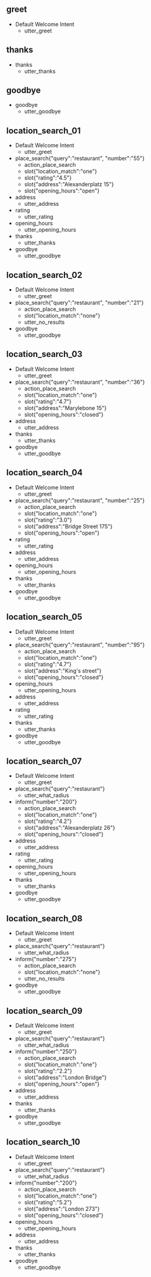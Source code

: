 ## greet
* Default Welcome Intent
    - utter_greet
	

## thanks
* thanks
    - utter_thanks
			
	
## goodbye
* goodbye
    - utter_goodbye
	
## location_search_01
* Default Welcome Intent
	- utter_greet
* place_search{"query":"restaurant", "number":"55"}
	- action_place_search
	- slot{"location_match":"one"}
	- slot{"rating":"4.5"}
	- slot{"address":"Alexanderplatz 15"}
	- slot{"opening_hours":"open"}
* address
	- utter_address
* rating
	- utter_rating
* opening_hours
	- utter_opening_hours
* thanks
	- utter_thanks
* goodbye
	- utter_goodbye
	
	
## location_search_02
* Default Welcome Intent
	- utter_greet
* place_search{"query":"restaurant", "number":"21"}
	- action_place_search
	- slot{"location_match":"none"}
	- utter_no_results
* goodbye
	- utter_goodbye	
	
	
	
## location_search_03
* Default Welcome Intent
	- utter_greet
* place_search{"query":"restaurant", "number":"36"}
	- action_place_search
	- slot{"location_match":"one"}
	- slot{"rating":"4.7"}
	- slot{"address":"Marylebone 15"}
	- slot{"opening_hours":"closed"}
* address
	- utter_address
* thanks
	- utter_thanks
* goodbye
	- utter_goodbye	
	
## location_search_04
* Default Welcome Intent
	- utter_greet
* place_search{"query":"restaurant", "number":"25"}
	- action_place_search
	- slot{"location_match":"one"}
	- slot{"rating":"3.0"}
	- slot{"address":"Bridge Street 175"}
	- slot{"opening_hours":"open"}
* rating
	- utter_rating	
* address
	- utter_address
* opening_hours
	- utter_opening_hours
* thanks
	- utter_thanks
* goodbye
	- utter_goodbye	
	
	
## location_search_05
* Default Welcome Intent
	- utter_greet
* place_search{"query":"restaurant", "number":"95"}
	- action_place_search
	- slot{"location_match":"one"}
	- slot{"rating":"4.7"}
	- slot{"address":"King's street"}
	- slot{"opening_hours":"closed"}
* opening_hours
	- utter_opening_hours	
* address
	- utter_address
* rating
	- utter_rating	
* thanks
	- utter_thanks
* goodbye
	- utter_goodbye	
	
		
	
	
## location_search_07
* Default Welcome Intent
	- utter_greet
* place_search{"query":"restaurant"}
	- utter_what_radius
* inform{"number":"200"}
	- action_place_search
	- slot{"location_match":"one"}
	- slot{"rating":"4.2"}
	- slot{"address":"Alexanderplatz 26"}
	- slot{"opening_hours":"closed"}
* address
	- utter_address
* rating
	- utter_rating
* opening_hours
	- utter_opening_hours
* thanks
	- utter_thanks
* goodbye
	- utter_goodbye		

	
	
## location_search_08
* Default Welcome Intent
	- utter_greet
* place_search{"query":"restaurant"}
	- utter_what_radius
* inform{"number":"275"}
	- action_place_search
	- slot{"location_match":"none"}
	- utter_no_results
* goodbye
	- utter_goodbye	

	
## location_search_09
* Default Welcome Intent
	- utter_greet
* place_search{"query":"restaurant"}
	- utter_what_radius
* inform{"number":"250"}
	- action_place_search
	- slot{"location_match":"one"}
	- slot{"rating":"2.2"}
	- slot{"address":"London Bridge"}
	- slot{"opening_hours":"open"}
* address
	- utter_address
* thanks
	- utter_thanks
* goodbye
	- utter_goodbye	
	
	
	
## location_search_10
* Default Welcome Intent
	- utter_greet
* place_search{"query":"restaurant"}
	- utter_what_radius
* inform{"number":"200"}
	- action_place_search
	- slot{"location_match":"one"}
	- slot{"rating":"5.2"}
	- slot{"address":"London 273"}
	- slot{"opening_hours":"closed"}
* opening_hours
	- utter_opening_hours
* address
	- utter_address
* thanks
	- utter_thanks
* goodbye
	- utter_goodbye	


